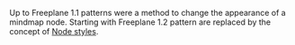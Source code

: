 Up to Freeplane 1.1 patterns were a method to change the appearance of a mindmap node. Starting with Freeplane 1.2 pattern are replaced by the concept of [Node styles](/#/user-documentation/styles ':ignore').

<!-- ({Category:Unsupported}) -->

